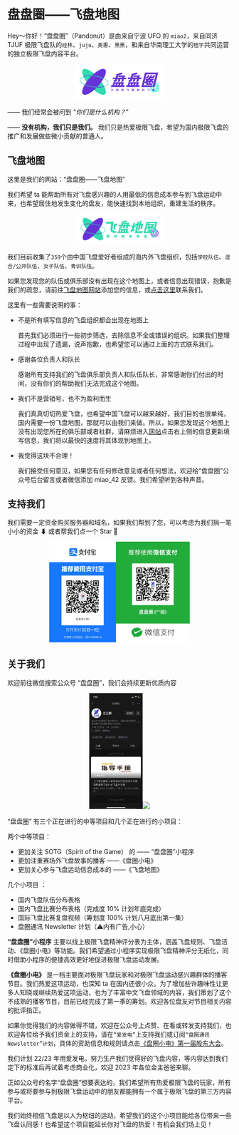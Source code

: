 # 盘盘圈——飞盘地图

Hey～你好！“盘盘圈”（Pandonut）是由来自宁波 UFO 的 ```miao2```，来自同济 TJUF 极限飞盘队的```经林```、```juju```、```美惠```、```黑黑```，和来自华南理工大学的```桂宇```共同运营的独立极限飞盘内容平台。

<div align=center>
    <img src="./assets/img/frisbee_logo.svg" width="200"/>
</div>

—— 我们经常会被问到 “*你们是什么机构？*”

—— **没有机构，我们只是我们。** 我们只是热爱极限飞盘，希望为国内极限飞盘的推广和发展做些微小贡献的普通人。


## 飞盘地图

这里是我们的网站：“盘盘圈——飞盘地图”

我们希望 ta 能帮助所有对飞盘感兴趣的人用最低的信息成本参与到飞盘运动中来，也希望居住地发生变化的盘友，能快速找到本地组织，重建生活的秩序。


<div align=center>
    <img src="./assets/img/frisbee_logo_head.png" width="200"/>
</div>

我们目前收集了```359```个由中国飞盘爱好者组成的海内外飞盘组织，包括```学校队伍```、```混合/公开队伍```、```女子队伍```、```青训队伍```。

如果您发现您的队伍或俱乐部没有出现在这个地图上，或者信息出现错误，抱歉是我们的疏忽，请前往[飞盘地图网站](http://www.pandonut.com:8050/)添加您的信息，或[点击这里](juxuan.27@gmail.com)联系我们。


这里有一些需要说明的事：

- 不是所有填写信息的飞盘组织都会出现在地图上

    首先我们必须进行一些初步筛选，去除信息不全或错误的组织。如果我们整理过程中出现了遗漏，说声抱歉，也希望您可以通过上面的方式联系我们。

- 感谢各位负责人和队长

    感谢所有支持我们的飞盘俱乐部负责人和队伍队长，非常感谢你们付出的时间，没有你们的帮助我们无法完成这个地图。

- 我们不是营销号，也不为盈利而生

    我们真真切切热爱飞盘，也希望中国飞盘可以越来越好，我们目的也很单纯，国内需要一份飞盘地图，那就可以由我们来做。所以，如果您发现这个地图上没有出现您所在的俱乐部或者社群，请麻烦进入[网站](http://www.pandonut.com:8050/)点击右上侧的信息更新填写信息，我们将以最快的速度将其体现到地图上。

- 我觉得这块不合理！
    
    我们接受任何意见，如果您有任何修改意见或者任何想法，欢迎给“盘盘圈”公众号后台留言或者微信添加 miao_42 反馈。我们希望听到各种声音。


## 支持我们

我们需要一定资金购买服务器和域名，如果我们帮到了您，可以考虑为我们捐一笔小小的资金 ⬇ 或者帮我们点一个 Star 🌟

<div align=center>
    <img src="./assets/img/支付宝二维码.jpg" width="150"/><img src="./assets/img/微信二维码.jpeg" width="166"/>
</div>

## 关于我们

欢迎前往微信搜索公众号 “盘盘圈”，我们会持续更新优质内容

<div align=center>
    <img src="./assets/img/盘盘圈.jpg" width="120"/><img src="./assets/img/盘圈小电小助手.jpeg" width="200"/>
</div>


“盘盘圈” 有三个正在进行的中等项目和几个正在进行的小项目：

两个中等项目：
- 更加关注 SOTG（Spirit of the Game） 的 —— “盘盘圈”小程序
- 更加注重赛场外飞盘故事的播客 ——《盘圈小电》
- 更加关心参与飞盘运动信息成本的 ——《飞盘地图》

几个小项目 ：

- 国内飞盘队伍分布表格
- 国内飞盘比赛分布表格（完成度 10% 计划年底完成）
- 国际飞盘比赛复盘视频（筹划度 100% 计划八月底出第一集）
- 盘圈通讯 Newsletter 计划（⚠️内有广告,小心）

**“盘盘圈”小程序** 主要以线上极限飞盘精神评分表为主体，涵盖飞盘规则、飞盘活动、《盘圈小电》等功能。我们希望通过小程序实现极限飞盘精神评分无纸化，同时借助小程序的便捷高效更好地促进极限飞盘运动发展。


**《盘圈小电》** 是一档主要面对极限飞盘玩家和对极限飞盘运动感兴趣群体的播客节目。我们热爱这项运动，也深知 ta 在国内还很小众。为了增加些许趣味性让更多人知晓或继续热爱这项运动，也为了丰富中文飞盘领域的内容，我们策划了这个不成熟的播客节目，目前已经完成了第一季的筹划。欢迎各位盘友对节目相关内容的批评指正。

如果你觉得我们的内容做得不错，欢迎在公众号上点赞、在看或转发支持我们，也欢迎各位给予我们资金上的支持，请在```“爱发电”```上支持我们或订阅```“盘圈通讯 Newsletter”计划```，具体的资助信息和规则请点击[《盘圈小电》第一届股东大会](https://mp.weixin.qq.com/s/VmH1Otl4a3bkeq1qX5FV1w)。

我们计划 22/23 年用爱发电，努力生产我们觉得好的飞盘内容，等内容达到我们定下的标准后再试着考虑商业化，欢迎 2023 年各位金主爸爸来聊。

正如公众号的名字“盘盘圈”想要表达的，我们希望所有热爱极限飞盘的玩家，所有参与或将要参与到极限飞盘运动中的朋友都能拥有一个属于极限飞盘的第三方内容平台。

我们始终相信飞盘是以人为枢纽的运动，希望我们的这个小项目能给各位带来一些飞盘认同感！也希望这个项目能延长你对飞盘的热爱！有机会我们场上见！